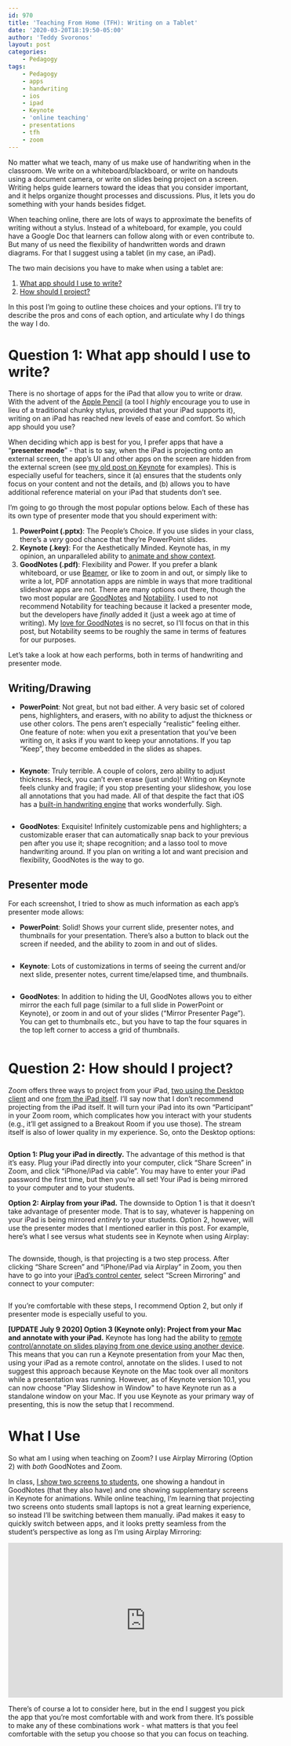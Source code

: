 ```yaml
---
id: 970
title: 'Teaching From Home (TFH): Writing on a Tablet'
date: '2020-03-20T18:19:50-05:00'
author: 'Teddy Svoronos'
layout: post
categories:
    - Pedagogy
tags:
    - Pedagogy
    - apps
    - handwriting
    - ios
    - ipad
    - Keynote
    - 'online teaching'
    - presentations
    - tfh
    - zoom
---
```


<span style="color: var(--color-text);">No matter what we teach, many of us make use of handwriting when in the classroom. We write on a whiteboard/blackboard, or write on handouts using a document camera, or write on slides being project on a screen. Writing helps guide learners toward the ideas that you consider important, and it helps organize thought processes and discussions. Plus, it lets you do something with your hands besides fidget.</span>

When teaching online, there are lots of ways to approximate the benefits of writing without a stylus. Instead of a whiteboard, for example, you could have a Google Doc that learners can follow along with or even contribute to. But many of us need the flexibility of handwritten words and drawn diagrams. For that I suggest using a tablet (in my case, an iPad).

The two main decisions you have to make when using a tablet are:
<ol>
 	<li><a href="#q1">What app should I use to write?</a></li>
 	<li><a href="#q2"> How should I project?</a></li>
</ol>
In this post I’m going to outline these choices and your options. I’ll try to describe the pros and cons of each option, and articulate why I do things the way I do.
<h1 id="q1">Question 1: What app should I use to write?</h1>
There is no shortage of apps for the iPad that allow you to write or draw. With the advent of the <a href="https://www.apple.com/apple-pencil/">Apple Pencil</a> (a tool I <em>highly</em> encourage you to use in lieu of a traditional chunky stylus, provided that your iPad supports it), writing on an iPad has reached new levels of ease and comfort. So which app should you use?

When deciding which app is best for you, I prefer apps that have a “<strong>presenter mode</strong>” - that is to say, when the iPad is projecting onto an external screen, the app’s UI and other apps on the screen are hidden from the external screen (see <a href="https://teddysvoronos.com/2015/10/16/a-good-day-to-keynote-hard-2/">my old post on Keynote</a> for examples). This is especially useful for teachers, since it (a) ensures that the students only focus on your content and not the details, and (b) allows you to have additional reference material on your iPad that students don’t see.

I’m going to go through the most popular options below. Each of these has its own type of presenter mode that you should experiment with:
<ol>
 	<li><strong>PowerPoint (.pptx)</strong>: The People’s Choice. If you use slides in your class, there’s a <em>very</em> good chance that they’re PowerPoint slides.</li>
 	<li><strong>Keynote (.key)</strong>: For the Aesthetically Minded. Keynote has, in my opinion, an unparalleled ability to <a href="https://teddysvoronos.com/2015/07/30/showing-context-with-magic-move/">animate and show context</a>.</li>
 	<li><strong>GoodNotes (.pdf)</strong>: Flexibility and Power. If you prefer a blank whiteboard, or use <a href="https://www.overleaf.com/learn/latex/beamer">Beamer</a>, or like to zoom in and out, or simply like to write a lot, PDF annotation apps are nimble in ways that more traditional slideshow apps are not. There are many options out there, though the two most popular are <a href="https://apps.apple.com/us/app/goodnotes-5/id1444383602?uo=4">GoodNotes</a> and <a href="https://apps.apple.com/us/app/notability/id360593530?uo=4">Notability</a>. I used to not recommend Notability for teaching because it lacked a presenter mode, but the developers have <em>finally</em> added it (just a week ago at time of writing). My <a href="https://teddysvoronos.com/2015/11/19/in-praise-of-goodnotes/">love for GoodNotes</a> is no secret, so I’ll focus on that in this post, but Notability seems to be roughly the same in terms of features for our purposes.</li>
</ol>
Let’s take a look at how each performs, both in terms of handwriting and presenter mode.
<h2>Writing/Drawing</h2>
<ul>
 	<li><strong>PowerPoint</strong>: Not great, but not bad either. A very basic set of colored pens, highlighters, and erasers, with no ability to adjust the thickness or use other colors. The pens aren’t especially “realistic” feeling either. One feature of note: when you exit a presentation that you’ve been writing on, it asks if you want to keep your annotations. If you tap “Keep”, they become embedded in the slides as shapes.</li>
</ul>
<figure><img src="https://teddysvoronos.com/wp-content/uploads/2020/03/Keep-Annotations-scaled.jpeg" alt="" /></figure>
<ul>
 	<li><strong>Keynote</strong>: Truly terrible. A couple of colors, zero ability to adjust thickness. Heck, you can’t even erase (just undo)! Writing on Keynote feels clunky and fragile; if you stop presenting your slideshow, you lose all annotations that you had made. All of that despite the fact that iOS has a <a href="https://medium.com/better-programming/an-introduction-to-pencilkit-in-ios-4d40aa62ba5b">built-in handwriting engine</a> that works wonderfully. Sigh.</li>
</ul>
<figure><img src="https://teddysvoronos.com/wp-content/uploads/2020/03/Keynote-Annotation.png" alt="" /></figure>
<ul>
 	<li><strong>GoodNotes</strong>: Exquisite! Infinitely customizable pens and highlighters; a customizable eraser that can automatically snap back to your previous pen after you use it; shape recognition; and a lasso tool to move handwriting around. If you plan on writing a lot and want precision and flexibility, GoodNotes is the way to go.</li>
</ul>
<h2>Presenter mode</h2>
For each screenshot, I tried to show as much information as each app’s presenter mode allows:
<ul>
 	<li><strong>PowerPoint</strong>: Solid! Shows your current slide, presenter notes, and thumbnails for your presentation. There’s also a button to black out the screen if needed, and the ability to zoom in and out of slides.</li>
</ul>
<figure><img src="https://teddysvoronos.com/wp-content/uploads/2020/03/PowerPoint-Presenter-Mode.png" alt="" /></figure>
<ul>
 	<li><strong>Keynote</strong>: Lots of customizations in terms of seeing the current and/or next slide, presenter notes, current time/elapsed time, and thumbnails.</li>
</ul>
<figure><img src="https://teddysvoronos.com/wp-content/uploads/2020/03/Keynote-Presenter-Mode.png" alt="" /></figure>
<ul>
 	<li><strong>GoodNotes</strong>: In addition to hiding the UI, GoodNotes allows you to either mirror the each full page (similar to a full slide in PowerPoint or Keynote), or zoom in and out of your slides (“Mirror Presenter Page”). You can get to thumbnails etc., but you have to tap the four squares in the top left corner to access a grid of thumbnails.</li>
</ul>
<figure><img src="https://teddysvoronos.com/wp-content/uploads/2020/03/GoodNotes-Presenter-Mode.png" alt="" /></figure>
<h1 id="q2">Question 2: How should I project?</h1>
Zoom offers three ways to project from your iPad, <a href="https://support.zoom.us/hc/en-us/articles/201379235-iOS-Screen-Sharing-with-the-Zoom-Desktop-Client">two using the Desktop client</a> and one <a href="https://support.zoom.us/hc/en-us/articles/115005890803-iOS-Screen-Sharing">from the iPad itself</a>. I’ll say now that I don’t recommend projecting from the iPad itself. It will turn your iPad into its own “Participant” in your Zoom room, which complicates how you interact with your students (e.g., it’ll get assigned to a Breakout Room if you use those). The stream itself is also of lower quality in my experience. So, onto the Desktop options:
<figure><img src="https://teddysvoronos.com/wp-content/uploads/2020/03/Zoom-Interface.jpeg" alt="" /></figure>
<strong>Option 1: Plug your iPad in directly.</strong> The advantage of this method is that it’s easy. Plug your iPad directly into your computer, click “Share Screen” in Zoom, and click “iPhone/iPad via cable”. You may have to enter your iPad password the first time, but then you’re all set! Your iPad is being mirrored to your computer and to your students.

<strong>Option 2: Airplay from your iPad.</strong> The downside to Option 1 is that it doesn’t take advantage of presenter mode. That is to say, whatever is happening on your iPad is being mirrored <em>entirely</em> to your students. Option 2, however, will use the presenter modes that I mentioned earlier in this post. For example, here’s what I see versus what students see in Keynote when using Airplay:
<figure><img src="https://teddysvoronos.com/wp-content/uploads/2020/03/Keynote-Airplay-scaled.jpeg" alt="" /></figure>
The downside, though, is that projecting is a two step process. After clicking “Share Screen” and “iPhone/iPad via Airplay” in Zoom, you then have to go into your <a href="https://support.apple.com/en-us/HT204289#mirroriOS">iPad’s control center</a>, select “Screen Mirroring” and connect to your computer:
<figure><img src="https://teddysvoronos.com/wp-content/uploads/2020/03/Screen-Mirroring-scaled.jpeg" alt="" /></figure>
If you’re comfortable with these steps, I recommend Option 2, but only if presenter mode is especially useful to you.

<strong>[UPDATE July 9 2020] Option 3 (Keynote only): Project from your Mac and annotate with your iPad.</strong> Keynote has long had the ability to <a href="https://support.apple.com/en-us/HT204378" target="_blank" rel="noopener noreferrer">remote control/annotate on slides playing from one device using another device</a>. This means that you can run a Keynote presentation from your Mac then, using your iPad as a remote control, annotate on the slides. I used to not suggest this approach because Keynote on the Mac took over all monitors while a presentation was running. However, as of Keynote version 10.1, you can now choose "Play Slideshow in Window" to have Keynote run as a standalone window on your Mac. If you use Keynote as your primary way of presenting, this is now the setup that I recommend.
<h1>What I Use</h1>
So what am I using when teaching on Zoom? I use Airplay Mirroring (Option 2) with <em>both</em> GoodNotes and Zoom.

In class, <a href="https://teddysvoronos.com/2017/11/26/my-setup/">I show two screens to students</a>, one showing a handout in GoodNotes (that they also have) and one showing supplementary screens in Keynote for animations. While online teaching, I’m learning that projecting two screens onto students small laptops is not a great learning experience, so instead I’ll be switching between them manually. iPad makes it easy to quickly switch between apps, and it looks pretty seamless from the student’s perspective as long as I’m using Airplay Mirroring:

<iframe src="https://www.youtube-nocookie.com/embed/E0bBro0LYAI" width="560" height="315" frameborder="0" allowfullscreen="allowfullscreen"></iframe>

There’s of course a lot to consider here, but in the end I suggest you pick the app that you’re most comfortable with and work from there. It’s possible to make any of these combinations work - what matters is that you feel comfortable with the setup you choose so that you can focus on teaching.